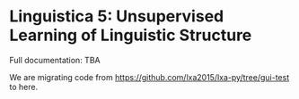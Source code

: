 Linguistica 5: Unsupervised Learning of Linguistic Structure
==========================================================

Full documentation: TBA

We are migrating code from https://github.com/lxa2015/lxa-py/tree/gui-test to here.

